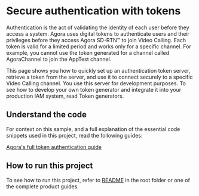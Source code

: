 # Secure authentication with tokens

Authentication is the act of validating the identity of each user before they access a system. Agora uses digital tokens to authenticate users and their privileges before they access Agora SD-RTN™ to join Video Calling. Each token is valid for a limited period and works only for a specific channel. For example, you cannot use the token generated for a channel called AgoraChannel to join the AppTest channel.

This page shows you how to quickly set up an authentication token server, retrieve a token from the server, and use it to connect securely to a specific Video Calling channel. You use this server for development purposes. To see how to develop your own token generator and integrate it into your production IAM system, read Token generators.

## Understand the code

For context on this sample, and a full explanation of the essential code snippets used in this project, read the following guides:

[Agora's full token authentication guide](https://docs.agora.io/en/video-calling/get-started/authentication-workflow?platform=windows)

## How to run this project

To see how to run this project, refer to [README](../README.md) in the root folder or one of the complete product guides.
